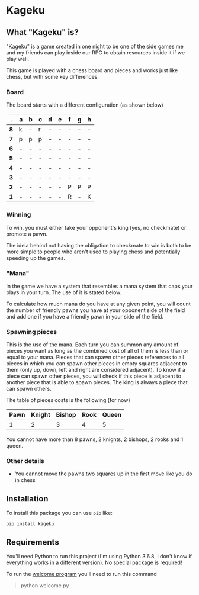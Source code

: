 # Kageku

## What "Kageku" is?
"Kageku" is a game created in one night to be one of the side games me and my friends can play inside our RPG to obtain resources inside it if we play well.

This game is played with a chess board and pieces and works just like chess, but with some key differences.

### Board
The board starts with a different configuration (as shown below)

. | a  | b | c | d | e | f | g | h
-- |-- |-- |-- |-- |-- |-- |-- |--
**8**|k|-|r|-|-|-|-|-
**7**|p|p|p|-|-|-|-|-
**6**|-|-|-|-|-|-|-|-
**5**|-|-|-|-|-|-|-|-
**4**|-|-|-|-|-|-|-|-
**3**|-|-|-|-|-|-|-|-
**2**|-|-|-|-|-|P|P|P
**1**|-|-|-|-|-|R|-|K

### Winning
To win, you must either take your opponent's king (yes, no checkmate) or promote a pawn.

The ideia behind not having the obligation to checkmate to win is both to be more simple to people who aren't used to playing chess and potentially speeding up the games.

### "Mana"
In the game we have a system that resembles a mana system that caps your plays in your turn. The use of it is stated below.

To calculate how much mana do you have at any given point, you will count the number of friendly pawns you have at your opponent side of the field and add one if you have a friendly pawn in your side of the field.

### Spawning pieces
This is the use of the mana. Each turn you can summon any amount of pieces you want as long as the combined cost of all of them is less than or equal to your mana. Pieces that can spawn other pieces references to all pieces in which you can spawn other pieces in empty squares adjacent to them (only up, down, left and right are considered adjacent). To know if a piece can spawn other pieces, you will check if this piece is adjacent to another piece that is able to spawn pieces. The king is always a piece that can spawn others.

The table of pieces costs is the following (for now)

Pawn | Knight  | Bishop | Rook | Queen
-- |-- |-- |-- |--
1|2|3|4|5

You cannot have more than 8 pawns, 2 knights, 2 bishops, 2 rooks and 1 queen.

### Other details
- You cannot move the pawns two squares up in the first move like you do in chess

## Installation

To install this package you can use ```pip``` like:

```pip install kageku```

## Requirements

You'll need Python to run this project (I'm using Python 3.6.8, I don't know if everything works in a different version). No special package is required!

To run the [welcome program](https://github.com/lucaspellegrinelli/kageku-ai/blob/master/welcome.py) you'll need to run this command

> python welcome.py
